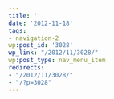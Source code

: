 ```yaml
---
title: ''
date: '2012-11-18'
tags:
- navigation-2
wp:post_id: '3028'
wp_link: "/2012/11/3028/"
wp:post_type: nav_menu_item
redirects:
- "/2012/11/3028/"
- "/?p=3028"
---
```


